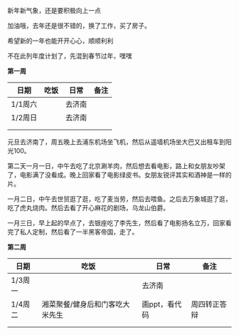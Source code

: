 新年新气象，还是要积极向上一点

加油哦，去年还是很不错的，换了工作，买了房子。

希望新的一年也能开开心心，顺顺利利

不在此列年度计划了，先混到春节过年，嘿嘿



**第一周**

| 日期    | 吃饭 | 日常   | 备注 |
| ------- | ---- | ------ | ---- |
| 1/1周六 |      | 去济南 |      |
| 1/2周日 |      | 去济南 |      |
|         |      |        |      |
|         |      |        |      |

元旦去济南了，周五晚上去浦东机场坐飞机，然后从遥墙机场坐大巴又出租车到阳光100。

第二天一月一日，中午去吃了北京涮羊肉，然后想去看电影，路上和女朋友吵架了，电影满了没看成。晚上回家看了电影绿皮书。女朋友锐评其实和酒神是一样的片。

一月二日，中午去世贸逛了逛，吃了麦当劳，然后去喂鱼。之后去万象城逛了逛，吃了虎丸烧肉。然后去看了开心麻花的剧场，乌龙山伯爵。

一月三日，早上起的早点了，去银座吃了李先生，然后看了电影扬名立万，回家看完了私人定制，然后看了一半黑客帝国，走了。

**第二周**



| 日期    | 吃饭                            | 日常          | 备注         |
| ------- | ------------------------------- | ------------- | ------------ |
| 1/3周一 |                                 | 去济南        |              |
| 1/4周二 | 湘菜聚餐/健身后和门客吃大米先生 | 画ppt，看代码 | 周四转正答辩 |
|         |                                 |               |              |
|         |                                 |               |              |

